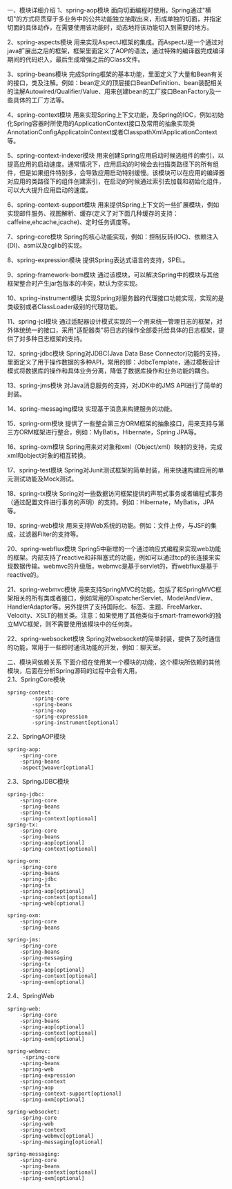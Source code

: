 一、模块详细介绍
1、spring-aop模块
  面向切面编程时使用。Spring通过"横切"的方式将贯穿于多业务中的公共功能独立抽取出来，形成单独的切面，并指定切面的具体动作，在需要使用该功能时，动态地将该功能切入到需要的地方。

2、spring-aspects模块
  用来实现AspectJ框架的集成。而AspectJ是一个通过对java扩展出之后的框架，框架里面定义了AOP的语法，通过特殊的编译器完成编译期间的代码织入，最后生成增强之后的Class文件。

3、spring-beans模块
  完成Spring框架的基本功能，里面定义了大量和Bean有关的接口，类及注解。例如：bean定义的顶层接口BeanDefinition、bean装配相关的注解Autowired/Qualifier/Value、用来创建bean的工厂接口BeanFactory及一些具体的工厂方法等。

4、spring-context模块
  用来实现Spring上下文功能，及Spring的IOC，例如初始化Spring容器时所使用的ApplicationContext接口及常用的抽象实现类AnnotationConfigApplicatoinContext或者ClasspathXmlApplicationContext等。

5、spring-context-indexer模块
  用来创建Spring应用启动时候选组件的索引，以提高应用的启动速度。通常情况下，应用启动的时候会去扫描类路径下的所有组件，但是如果组件特别多，会导致应用启动特别缓慢。该模块可以在应用的编译器对应用的类路径下的组件创建索引，在启动的时候通过索引去加载和初始化组件，可以大大提升应用启动的速度。

6、spring-context-support模块
  用来提供Spring上下文的一些扩展模块，例如实现邮件服务、视图解析、缓存(定义了对下面几种缓存的支持：caffeine,ehcache,jcache)、定时任务调度等。

7、spring-core模块
  Spring的核心功能实现，例如：控制反转(IOC)、依赖注入(DI)、asm以及cglib的实现。

8、spring-expression模块
  提供Spring表达式语言的支持，SPEL。

9、spring-framework-bom模块
  通过该模块，可以解决Spring中的模块与其他框架整合时产生jar包版本的冲突，默认为空实现。

10、spring-instrument模块
  实现Spring对服务器的代理接口功能实现，实现的是类级别或者ClassLoader级别的代理功能。

11、spring-jcl模块
  通过适配器设计模式实现的一个用来统一管理日志的框架，对外体统统一的接口，采用"适配器类"将日志的操作全部委托给具体的日志框架，提供了对多种日志框架的支持。

12、spring-jdbc模块
  Spring对JDBC(Java Data Base Connector)功能的支持，里面定义了用于操作数据的多种API，常用的即：JdbcTemplate，通过模板设计模式将数据库的操作和具体业务分离，降低了数据库操作和业务功能的耦合。

13、spring-jms模块
  对Java消息服务的支持，对JDK中的JMS API进行了简单的封装。

14、spring-messaging模块
  实现基于消息来构建服务的功能。

15、spring-orm模块
  提供了一些整合第三方ORM框架的抽象接口，用来支持与第三方ORM框架进行整合，例如：MyBatis，Hibernate，Spring JPA等。

16、spring-oxm模块
  Spring用来对对象和xml（Object/xml）映射的支持，完成xml和object对象的相互转换。

17、spring-test模块
  Spring对Junit测试框架的简单封装，用来快速构建应用的单元测试功能及Mock测试。

18、spring-tx模块
  Spring对一些数据访问框架提供的声明式事务或者编程式事务（通过配置文件进行事务的声明）的支持。例如：Hibernate，MyBatis，JPA等。

19、spring-web模块
  用来支持Web系统的功能。例如：文件上传，与JSF的集成，过滤器Filter的支持等。

20、spring-webflux模块
  Spring5中新增的一个通过响应式编程来实现web功能的框架。内部支持了reactive和非阻塞式的功能，例如可以通过tcp的长连接来实现数据传输。webmvc的升级版，webmvc是基于servlet的，而webflux是基于reactive的。

21、spring-webmvc模块
  用来支持SpringMVC的功能，包括了和SpringMVC框架相关的所有类或者接口，例如常用的DispatcherServlet、ModelAndView、HandlerAdaptor等。另外提供了支持国际化、标签、主题、FreeMarker、Velocity、XSLT的相关类。注意：如果使用了其他类似于smart-framework的独立MVC框架，则不需要使用该模块中的任何类。

22、spring-websocket模块
    Spring对websocket的简单封装，提供了及时通信的功能，常用于一些即时通讯功能的开发，例如：聊天室。

二、模块间依赖关系
下面介绍在使用某一个模块的功能，这个模块所依赖的其他模块，后面在分析Spring源码的过程中会有大用。  
2.1、SpringCore模块   
```
spring-context:
        -spring-core
        -spring-beans
        -spring-aop
        -spring-expression
        -spring-instrument[optional]
```
2.2、SpringAOP模块
```
spring-aop:
    -spring-core
    -spring-beans
    -aspectjweaver[optional]
```
2.3、SpringJDBC模块   
```
spring-jdbc:   
    -spring-core
    -spring-beans
    -spring-tx
    -spring-context[optional]
spring-tx:
    -spring-core
    -spring-beans
    -spring-aop[optional]
    -spring-context[optional]

spring-orm:
    -spring-core
    -spring-beans
    -spring-jdbc
    -spring-tx
    -spring-aop[optional]
    -spring-context[optional]
    -spring-web[optional]

spring-oxm:
    -spring-core
    -spring-beans

spring-jms:
    -spring-core
    -spring-beans
    -spring-messaging
    -spring-tx
    -spring-aop[optional]
    -spring-context[optional]
    -spring-oxm[optional]
```


2.4、SpringWeb   
```
spring-web:
    -spring-core
    -spring-beans
    -spring-aop[optional]
    -spring-context[optional]
    -spring-oxm[optional]

spring-webmvc:   
     -spring-core
    -spring-beans
    -spring-web
    -spring-expression
    -spring-context
    -spring-aop
    -spring-context-support[optional]
    -spring-oxm[optional]

spring-websocket:
    -spring-core
    -spring-web
    -spring-context
    -spring-webmvc[optional]
    -spring-messaging[optional]

spring-messaging:
    -spring-core
    -spring-beans
    -spring-context[optional]
    -spring-oxm[optional]
```

